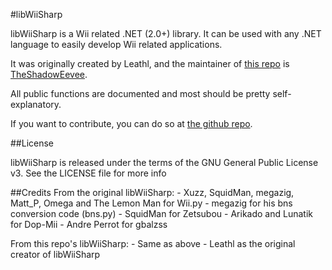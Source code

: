 ﻿#libWiiSharp

libWiiSharp is a Wii related .NET (2.0+) library.
It can be used with any .NET language to easily develop Wii related applications.

It was originally created by Leathl, and the maintainer of [this repo](https://github.com/TheShadowEevee/libWiiSharp) is [TheShadowEevee](https://github.com/TheShadowEevee).

All public functions are documented and most should be pretty self-explanatory.

If you want to contribute, you can do so at [the github repo](https://github.com/TheShadowEevee/libWiiSharp).



##License

libWiiSharp is released under the terms of the GNU General Public License v3.
See the LICENSE file for more info

##Credits
From the original libWiiSharp:
	- Xuzz, SquidMan, megazig, Matt_P, Omega and The Lemon Man for Wii.py
	- megazig for his bns conversion code (bns.py)
	- SquidMan for Zetsubou
	- Arikado and Lunatik for Dop-Mii
	- Andre Perrot for gbalzss

From this repo's libWiiSharp:
	- Same as above
	- Leathl as the original creator of libWiiSharp